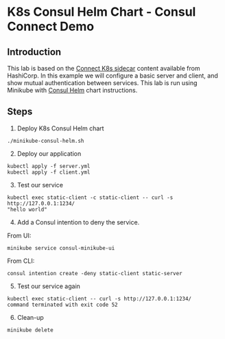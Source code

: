 # K8s Consul Helm Chart - Consul Connect Demo

## Introduction
This lab is based on the [Connect K8s sidecar](https://www.consul.io/docs/platform/k8s/connect.html) content available from HashiCorp. In this example we will configure a basic server and client, and show mutual authentication between services. This lab is run using Minikube with [Consul Helm](https://gist.github.com/anubhavmishra/0877081b43ca9d0353e547da05ec2e3f) chart instructions.

## Steps
1. Deploy K8s Consul Helm chart

```
./minikube-consul-helm.sh
```

2. Deploy our application

```
kubectl apply -f server.yml
kubectl apply -f client.yml
```

3. Test our service

```
kubectl exec static-client -c static-client -- curl -s http://127.0.0.1:1234/
"hello world"
```

4. Add a Consul intention to deny the service. 

  From UI:
```
minikube service consul-minikube-ui
```
  From CLI:
```
consul intention create -deny static-client static-server
```

5. Test our service again

```
kubectl exec static-client -- curl -s http://127.0.0.1:1234/
command terminated with exit code 52
```

6. Clean-up

```
minikube delete
```
